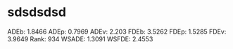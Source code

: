 # sdsdsdsd

ADEb: 1.8466
ADEp: 0.7969
ADEv: 2.203
FDEb: 3.5262
FDEp: 1.5285
FDEv: 3.9649
Rank: 934
WSADE: 1.3091
WSFDE: 2.4553